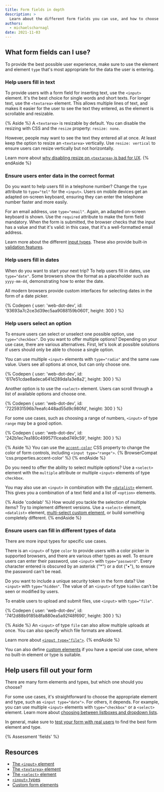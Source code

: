 ```yaml
---
title: Form fields in depth
description: >
  Learn about the different form fields you can use, and how to choose the right form element.
authors:
  - michaelscharnagl
date: 2021-11-03
---
```


## What form fields can I use?

To provide the best possible user experience,
make sure to use the element and element `type` that's most appropriate for the data the user is entering.

### Help users fill in text

To provide users with a form field for inserting text, use the `<input>` element.
It's the best choice for single words and short texts.
For longer text, use the `<textarea>` element.
This allows multiple lines of text,
and makes it easier for the user to see the text they entered, as the element is scrollable and resizable.

{% Aside %}
A `<textarea>` is resizable by default. You can disable the resizing with CSS and the `resize` property: `resize: none`.

However, people may want to see the text they entered all at once.
At least keep the option to resize an `<textarea>` vertically.
Use `resize: vertical` to ensure users can resize vertically but not horizontally.

Learn more about [why disabling resize on `<textarea>` is bad for UX](https://catalin.red/css-resize-none-is-bad-for-ux/).
{% endAside %}

### Ensure users enter data in the correct format

Do you want to help users fill in a telephone number?
Change the `type` attribute to `type="tel"` for the `<input>`.
Users on mobile devices get an adapted on-screen keyboard,
ensuring they can enter the telephone number faster and more easily.

For an email address, use `type="email"`.
Again, an adapted on-screen keyboard is shown.
Use the `required` attribute to make the form field mandatory.
When the form is submitted, the browser checks that the input has a value and that it's valid: in this case,
that it's a well-formatted email address.

Learn more about the different [input types](https://developer.mozilla.org/docs/Web/HTML/Element/input#input_types).
These also provide built-in [validation features](/learn/forms/validation).

### Help users fill in dates

When do you want to start your next trip?
To help users fill in dates, use `type="date"`.
Some browsers show the format as a placeholder such as `yyyy-mm-dd`,
demonstrating how to enter the date.

All modern browsers provide custom interfaces for selecting dates in the form of a date picker.

{% Codepen {
  user: 'web-dot-dev',
  id: '93693a7c2ce3d39ec5aa9088159b0601',
  height: 300
} %}

### Help users select an option

To ensure users can select or unselect one possible option, use `type="checkbox"`.
Do you want to offer multiple options?
Depending on your use case, there are various alternatives.
First, let's look at possible solutions if users should only be able to choose a single option.

You can use multiple `<input>` elements with `type="radio"` and the same `name` value. Users see all options at once, but can only choose one.

{% Codepen {
  user: 'web-dot-dev',
  id: '617e51cdae8adeca641d289da1a3e8a2',
  height: 300
} %}

Another option is to use the `<select>` element.
Users can scroll through a list of available options and choose one.

{% Codepen {
  user: 'web-dot-dev',
  id: '7225931596b7eeafc448ad55d9c980fd',
  height: 300
} %}

For some use cases, such as choosing a range of numbers,
`<input>` of type `range` may be a good option.

{% Codepen {
  user: 'web-dot-dev',
  id: '242b1ec7ea180c4995711ceabd749c59',
  height: 300
} %}

{% Aside %}
You can use the [`accent-color`](/accent-color/) CSS property to change the color of form controls,
including `<input type="range">`.
{% BrowserCompat 'css.properties.accent-color' %}
{% endAside %}

Do you need to offer the ability to select multiple options?
Use a `<select>` element with the `multiple` attribute or multiple `<input>` elements of type `checkbox`.

You may also use an `<input>` in combination with the [`<datalist>`](https://developer.mozilla.org/docs/Web/HTML/Element/datalist) element.
This gives you a combination of a text field and a list of `<option>` elements.

{% Aside 'codelab' %}
How would you tackle the selection of multiple items?
Try to implement different versions.
Use a `<select>` element, `<datalist>` element,
[multi-select custom element](https://github.com/samdutton/multi-input), or build something completely different.
{% endAside %}

### Ensure users can fill in different types of data

There are more input types for specific use cases.

There is an `<input>` of type `color` to provide users with a color picker in supported browsers,
and there are various other types as well. To ensure users can enter their password, use `<input>`
with `type="password"`. Every character entered is obscured by an asterisk ("*") or a dot ("•"),
to ensure the password can't be read.

Do you want to include a unique security token in the form data?
Use `<input>` with `type="hidden"`.
The value of an `<input>` of type `hidden` can't be seen or modified by users.

To enable users to upload and submit files, use `<input>` with `type="file"`.

{% Codepen {
  user: 'web-dot-dev',
  id: '74f2d88b9185b8fa880ea5a92f48f690',
  height: 300
} %}

{% Aside %}
An `<input>` of type `file` can also allow multiple uploads at once.
You can also specify which file formats are allowed.

Learn more about [`<input type="file">`](https://developer.mozilla.org/docs/Web/HTML/Element/input/file).
{% endAside %}

You can also define [custom elements](/more-capable-form-controls/#form-associated-custom-elements) if you have a special use case,
where no built-in element or type is suitable.

## Help users fill out your form

There are many form elements and types, but which one should you choose?

For some use cases, it's straightforward to choose the appropriate element and type,
such as `<input type="date">`. For others, it depends.
For example, you can use multiple `<input>` elements with `type="checkbox"` or a `<select>` element.
Learn more about [choosing between listboxes and dropdown lists](https://www.nngroup.com/articles/listbox-dropdown/).

In general, make sure to
[test your form with real users](/learn/forms/usability-testing) to find the best form element and type.

{% Assessment 'fields' %}

## Resources

- [The `<input>` element](https://developer.mozilla.org/docs/Web/HTML/Element/Input)
- [The `<textarea>` element](https://developer.mozilla.org/docs/Web/HTML/Element/textarea)
- [The `<select>` element](https://developer.mozilla.org/docs/Web/HTML/Element/select)
- [`<input>` types](https://developer.mozilla.org/docs/Web/HTML/Element/input#input_types)
- [Custom form elements](/more-capable-form-controls/#form-associated-custom-elements)
